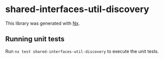 # shared-interfaces-util-discovery

This library was generated with [Nx](https://nx.dev).

## Running unit tests

Run `nx test shared-interfaces-util-discovery` to execute the unit tests.
